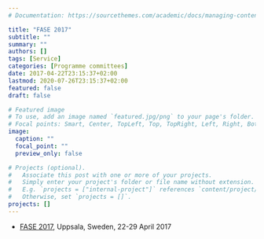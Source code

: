 ```yaml
---
# Documentation: https://sourcethemes.com/academic/docs/managing-content/

title: "FASE 2017"
subtitle: ""
summary: ""
authors: []
tags: [Service]
categories: [Programme committees]
date: 2017-04-22T23:15:37+02:00
lastmod: 2020-07-26T23:15:37+02:00
featured: false
draft: false

# Featured image
# To use, add an image named `featured.jpg/png` to your page's folder.
# Focal points: Smart, Center, TopLeft, Top, TopRight, Left, Right, BottomLeft, Bottom, BottomRight.
image:
  caption: ""
  focal_point: ""
  preview_only: false

# Projects (optional).
#   Associate this post with one or more of your projects.
#   Simply enter your project's folder or file name without extension.
#   E.g. `projects = ["internal-project"]` references `content/project/deep-learning/index.md`.
#   Otherwise, set `projects = []`.
projects: []
---
```

* [FASE 2017](http://www.etaps.org/index.php/2017/fase), Uppsala, Sweden, 22-29 April 2017
